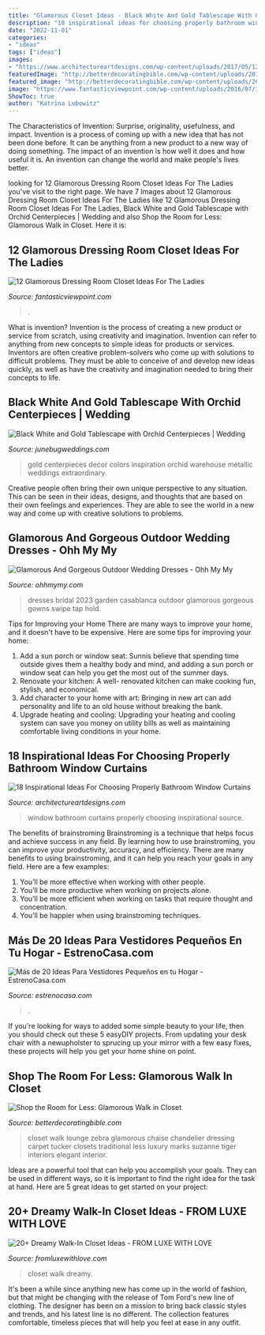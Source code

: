 ```yaml
---
title: "Glamorous Closet Ideas - Black White And Gold Tablescape With Orchid Centerpieces"
description: "18 inspirational ideas for choosing properly bathroom window curtains"
date: "2022-11-01"
categories:
- "ideas"
tags: ["ideas"]
images:
- "https://www.architectureartdesigns.com/wp-content/uploads/2017/05/12-20.jpg"
featuredImage: "http://betterdecoratingbible.com/wp-content/uploads/2013/11/chaise-lounge-tiger-pillwo-zebra-carpet-tufted-glass-chandelier-traditional-closet.jpg"
featured_image: "http://betterdecoratingbible.com/wp-content/uploads/2013/11/chaise-lounge-tiger-pillwo-zebra-carpet-tufted-glass-chandelier-traditional-closet.jpg"
image: "https://www.fantasticviewpoint.com/wp-content/uploads/2016/07/16-634x416.jpg"
ShowToc: true
author: "Katrina Lubowitz"
---
```



The Characteristics of Invention: Surprise, originality, usefulness, and impact.
Invention is a process of coming up with a new idea that has not been done before. It can be anything from a new product to a new way of doing something. The impact of an invention is how well it does and how useful it is. An invention can change the world and make people's lives better.

	

		
looking for 12 Glamorous Dressing Room Closet Ideas For The Ladies you've visit to the right page. We have 7 Images about 12 Glamorous Dressing Room Closet Ideas For The Ladies like 12 Glamorous Dressing Room Closet Ideas For The Ladies, Black White and Gold Tablescape with Orchid Centerpieces | Wedding and also Shop the Room for Less: Glamorous Walk in Closet. Here it is:
		
    
## 12 Glamorous Dressing Room Closet Ideas For The Ladies

<img loading=lazy src="https://www.fantasticviewpoint.com/wp-content/uploads/2016/07/16-634x416.jpg" onerror="this.onerror=null;this.src='https://tse4.mm.bing.net/th?id=OIP.edqXw5Xs5SqC7fPM7QmqDQHaE3&amp;pid=15.1';" alt="12 Glamorous Dressing Room Closet Ideas For The Ladies">

_Source: fantasticviewpoint.com_

>. 

	

What is invention?
Invention is the process of creating a new product or service from scratch, using creativity and imagination. Invention can refer to anything from new concepts to simple ideas for products or services. Inventors are often creative problem-solvers who come up with solutions to difficult problems. They must be able to conceive of and develop new ideas quickly, as well as have the creativity and imagination needed to bring their concepts to life.

    
## Black White And Gold Tablescape With Orchid Centerpieces | Wedding

<img loading=lazy src="https://junebugweddings.com/images2017/images03/20170313-3651ea2ce8.jpg" onerror="this.onerror=null;this.src='https://tse1.mm.bing.net/th?id=OIP.PHPktRYjV1piB5WAxyNgQwHaLH&amp;pid=15.1';" alt="Black White and Gold Tablescape with Orchid Centerpieces | Wedding">

_Source: junebugweddings.com_

>gold centerpieces decor colors inspiration orchid warehouse metallic weddings extraordinary. 

	

Creative people often bring their own unique perspective to any situation. This can be seen in their ideas, designs, and thoughts that are based on their own feelings and experiences. They are able to see the world in a new way and come up with creative solutions to problems.

    
## Glamorous And Gorgeous Outdoor Wedding Dresses - Ohh My My

<img loading=lazy src="http://ohhmymy.com/wp-content/uploads/2016/04/Garden-Wedding-Dresses-For-Bridal.jpg" onerror="this.onerror=null;this.src='https://tse1.mm.bing.net/th?id=OIP.SQfXf6vdLrEpgUonHJ_hqgHaJ4&amp;pid=15.1';" alt="Glamorous And Gorgeous Outdoor Wedding Dresses - Ohh My My">

_Source: ohhmymy.com_

>dresses bridal 2023 garden casablanca outdoor glamorous gorgeous gowns swipe tap hold. 

	

Tips for Improving your Home
There are many ways to improve your home, and it doesn't have to be expensive. Here are some tips for improving your home: 
1. Add a sun porch or window seat: Sunnis believe that spending time outside gives them a healthy body and mind, and adding a sun porch or window seat can help you get the most out of the summer days. 
2. Renovate your kitchen: A well- renovated kitchen can make cooking fun, stylish, and economical. 
3. Add character to your home with art: Bringing in new art can add personality and life to an old house without breaking the bank. 
4. Upgrade heating and cooling: Upgrading your heating and cooling system can save you money on utility bills as well as maintaining comfortable living conditions in your home.

    
## 18 Inspirational Ideas For Choosing Properly Bathroom Window Curtains

<img loading=lazy src="https://www.architectureartdesigns.com/wp-content/uploads/2017/05/12-20.jpg" onerror="this.onerror=null;this.src='https://tse4.mm.bing.net/th?id=OIP.cJC_FmAkRkqxiHjLDpVhzQHaLH&amp;pid=15.1';" alt="18 Inspirational Ideas For Choosing Properly Bathroom Window Curtains">

_Source: architectureartdesigns.com_

>window bathroom curtains properly choosing inspirational source. 

	

The benefits of brainstroming
Brainstroming is a technique that helps focus and achieve success in any field. By learning how to use brainstroming, you can improve your productivity, accuracy, and efficiency. There are many benefits to using brainstroming, and it can help you reach your goals in any field. Here are a few examples:
1. You’ll be more effective when working with other people.
2. You’ll be more productive when working on projects alone.
3. You’ll be more efficient when working on tasks that require thought and concentration.
4. You’ll be happier when using brainstroming techniques.

    
## Más De 20 Ideas Para Vestidores Pequeños En Tu Hogar - EstrenoCasa.com

<img loading=lazy src="https://www.estrenocasa.com/wp-content/uploads/2018/05/vestidor-vintage.jpg" onerror="this.onerror=null;this.src='https://tse2.mm.bing.net/th?id=OIP.sGiziUOE6BsRmCS08QKlDAHaNN&amp;pid=15.1';" alt="Más de 20 Ideas Para Vestidores Pequeños en tu Hogar - EstrenoCasa.com">

_Source: estrenocasa.com_

>. 

	

If you're looking for ways to added some simple beauty to your life, then you should check out these 5 easyDIY projects. From updating your desk chair with a newupholster to sprucing up your mirror with a few easy fixes, these projects will help you get your home shine on point.

    
## Shop The Room For Less: Glamorous Walk In Closet

<img loading=lazy src="http://betterdecoratingbible.com/wp-content/uploads/2013/11/chaise-lounge-tiger-pillwo-zebra-carpet-tufted-glass-chandelier-traditional-closet.jpg" onerror="this.onerror=null;this.src='https://tse2.mm.bing.net/th?id=OIP.BmzpRCYZ_cfYf4xYki7SNwHaJT&amp;pid=15.1';" alt="Shop the Room for Less: Glamorous Walk in Closet">

_Source: betterdecoratingbible.com_

>closet walk lounge zebra glamorous chaise chandelier dressing carpet tucker closets traditional less luxury marks suzanne tiger interiors elegant interior. 

	

Ideas are a powerful tool that can help you accomplish your goals. They can be used in different ways, so it is important to find the right idea for the task at hand. Here are 5 great ideas to get started on your project: 

    
## 20+ Dreamy Walk-In Closet Ideas - FROM LUXE WITH LOVE

<img loading=lazy src="https://i1.wp.com/fromluxewithlove.com/wp-content/uploads/2018/01/Amazing-Walk-In-Closet-Ideas-21.jpg?resize=493%2C740" onerror="this.onerror=null;this.src='https://tse1.mm.bing.net/th?id=OIP.8ezkFnTPZPJdcIrsDyywnwHaLH&amp;pid=15.1';" alt="20+ Dreamy Walk-In Closet Ideas - FROM LUXE WITH LOVE">

_Source: fromluxewithlove.com_

>closet walk dreamy. 

	

It's been a while since anything new has come up in the world of fashion, but that might be changing with the release of Tom Ford's new line of clothing. The designer has been on a mission to bring back classic styles and trends, and his latest line is no different. The collection features comfortable, timeless pieces that will help you feel at ease in any outfit.

